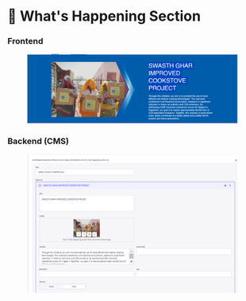 # 📎 What's Happening Section

### **Frontend**

<figure><img src="../../.gitbook/assetsBEL/what's-happing-section.png" alt=""><figcaption></figcaption></figure>

### Backend (CMS)

<figure><img src="../../.gitbook/assetsBEL/what's-happing-section-cms.png" alt=""><figcaption></figcaption></figure>
